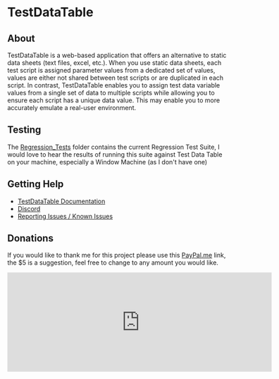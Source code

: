 
# TestDataTable

## About

TestDataTable is a web-based application that offers an alternative to static data sheets (text files, excel, etc.). When you use static data sheets, each test script is assigned parameter values from a dedicated set of values, values are either  not shared between test scripts or are duplicated in each script. In contrast, TestDataTable enables you to assign test data variable values from a single set of data to multiple scripts while allowing you to ensure each script has a unique data value. This may enable you to more accurately emulate a real-user environment.

## Testing

The [Regression_Tests](https://github.com/damies13/TestDataTable/blob/master/Regression_Tests) folder contains the current Regression Test Suite, I would love to hear the results of running this suite against Test Data Table on your machine, especially a Window Machine (as I don't have one)

## Getting Help

- [TestDataTable Documentation](https://github.com/damies13/TestDataTable/blob/master/Doc/Index.md)
- [Discord](https://discord.gg/5wYA6K)
- [Reporting Issues / Known Issues](https://github.com/damies13/TestDataTable/issues)

## Donations

If you would like to thank me for this project please use this [PayPal.me](https://paypal.me/damies13/5) link, the $5 is a suggestion, feel free to change to any amount you would like.

<iframe src="https://github.com/sponsors/damies13/card" title="Sponsor damies13" height="225" width="600" style="border: 0;"></iframe>
